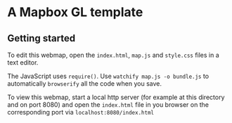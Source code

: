 # A Mapbox GL template

## Getting started

To edit this webmap, open the `index.html`, `map.js` and `style.css` files in a text editor.

The JavaScript uses `require()`. Use `watchify map.js -o bundle.js` to automatically `browserify` all the code when you save.

To view this webmap, start a local http server (for example at this directory and on port 8080) and open the `index.html` file in you browser on the corresponding port via `localhost:8080/index.html`
